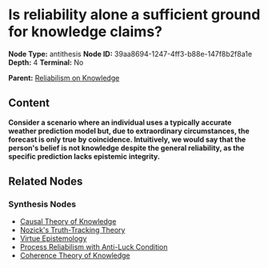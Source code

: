 # Is reliability alone a sufficient ground for knowledge claims?

**Node Type:** antithesis
**Node ID:** 39aa8694-1247-4ff3-b88e-147f8b2f8a1e
**Depth:** 4
**Terminal:** No

**Parent:** [Reliabilism on Knowledge](reliabilism-on-knowledge-synthesis-d8314181-a211-45fb-9d8c-c522c2200a26.md)

## Content

**Consider a scenario where an individual uses a typically accurate weather prediction model but, due to extraordinary circumstances, the forecast is only true by coincidence. Intuitively, we would say that the person's belief is not knowledge despite the general reliability, as the specific prediction lacks epistemic integrity.**

## Related Nodes

### Synthesis Nodes

- [Causal Theory of Knowledge](causal-theory-of-knowledge-synthesis-98a60a19-3ddd-428f-bc59-f77c40ef838b.md)
- [Nozick's Truth-Tracking Theory](nozicks-truth-tracking-theory-synthesis-a428bd6c-96a5-4cf0-9988-8e7e18cd78b8.md)
- [Virtue Epistemology](virtue-epistemology-synthesis-c8fb9ec7-1306-4fc8-9b39-c8b796ab669d.md)
- [Process Reliabilism with Anti-Luck Condition](process-reliabilism-with-anti-luck-condition-synthesis-c9135ec8-b041-4134-abce-d089709023ba.md)
- [Coherence Theory of Knowledge](coherence-theory-of-knowledge-synthesis-a09363be-180b-438d-8763-6c2bcb21e1e1.md)
